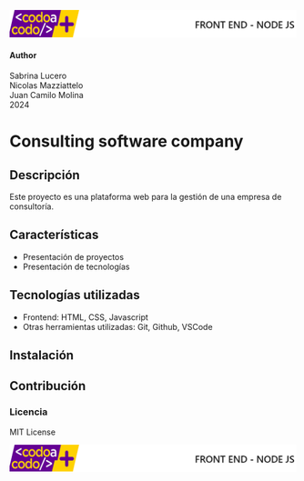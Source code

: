 ![header](doc/imgs/LogoHeader.png)
#### Author
Sabrina Lucero <br>
Nicolas Mazziattelo <br>
Juan Camilo Molina <br>
2024

# Consulting software company

## Descripción
Este proyecto es una plataforma web para la gestión de una empresa de consultoría. 

## Características
- Presentación de proyectos
- Presentación de tecnologías


## Tecnologías utilizadas
- Frontend: HTML, CSS, Javascript
- Otras herramientas utilizadas: Git, Github, VSCode



## Instalación 

## Contribución


### Licencia 

MIT License


![footer](doc/imgs/LogoFooter.png)
